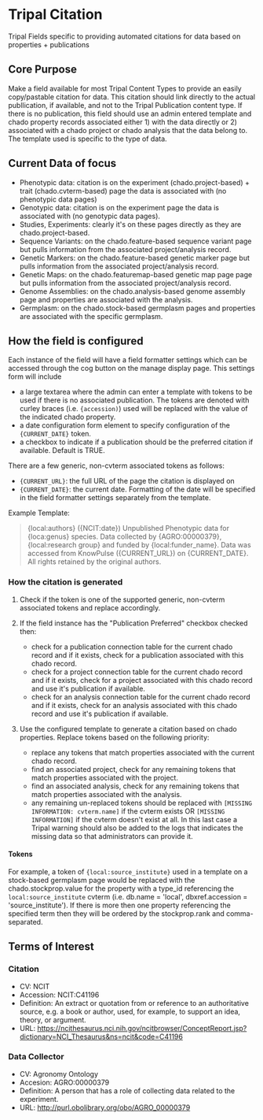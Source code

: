 # Tripal Citation

Tripal Fields specific to providing automated citations for data based on properties + publications

## Core Purpose

Make a field available for most Tripal Content Types to provide an easily copy/pastable citation for data. This citation should link directly to the actual publlication, if available, and not to the Tripal Publication content type. If there is no publication, this field should use an admin entered template and chado property records associated either 1) with the data directly or 2) associated with a chado project or chado analysis that the data belong to. The template used is specific to the type of data.

## Current Data of focus

- Phenotypic data: citation is on the experiment (chado.project-based) + trait (chado.cvterm-based) page the data is associated with (no phenotypic data pages)
- Genotypic data: citation is on the experiment page the data is associated with (no genotypic data pages).
- Studies, Experiments: clearly it's on these pages directly as they are chado.project-based.
- Sequence Variants: on the chado.feature-based sequence variant page but pulls information from the associated project/analysis record.
- Genetic Markers: on the chado.feature-based genetic marker page but pulls information from the associated project/analysis record.
- Genetic Maps: on the chado.featuremap-based genetic map page page but pulls information from the associated project/analysis record.
- Genome Assemblies: on the chado.analysis-based genome assembly page and properties are associated with the analysis.
- Germplasm: on the chado.stock-based germplasm pages and properties are associated with the specific germplasm.

## How the field is configured

Each instance of the field will have a field formatter settings which can be accessed through the cog button on the manage display page. This settings form will include 
- a large textarea where the admin can enter a template with tokens to be used if there is no associated publication. The tokens are denoted with curley braces (i.e. `{accession)`) used will be replaced with the value of the indicated chado property. 
- a date configuration form element to specify configuration of the `{CURRENT_DATE}` token.
- a checkbox to indicate if a publication should be the preferred citation if available. Default is TRUE.

There are a few generic, non-cvterm associated tokens as follows:
- `{CURRENT_URL}`: the full URL of the page the citation is displayed on
- `{CURRENT_DATE}`: the current date. Formatting of the date will be specified in the field formatter settings separately from the template.

Example Template:

> {local:authors} ({NCIT:date}) Unpublished Phenotypic data for {loca:genus} species. Data collected by {AGRO:00000379}, {local:research group} and funded by {local:funder_name}. Data was accessed from KnowPulse ({CURRENT_URL}) on {CURRENT_DATE}. All rights retained by the original authors.

### How the citation is generated

1. Check if the token is one of the supported generic, non-cvterm associated tokens and replace accordingly.
2. If the field instance has the "Publication Preferred" checkbox checked then:

    - check for a publication connection table for the current chado record and if it exists, check for a publication associated with this chado record.
    - check for a project connection table for the current chado record and if it exists, check for a project associated with this chado record and use it's publication if available.
    - check for an analysis connection table for the current chado record and if it exists, check for an analysis associated with this chado record and use it's publication if available.

3. Use the configured template to generate a citation based on chado properties. Replace tokens based on the following priority:

    - replace any tokens that match properties associated with the current chado record.
    - find an associated project, check for any remaining tokens that match properties associated with the project.
    - find an associated analysis, check for any remaining tokens that match properties associated with the analysis.
    - any remaining un-replaced tokens should be replaced with `[MISSING INFORMATION: cvterm.name]` if the cvterm exists OR `[MISSING INFORMATION]` if the cvterm doesn't exist at all. In this last case a Tripal warning should also be added to the logs that indicates the missing data so that administrators can provide it.


#### Tokens

For example, a token of `{local:source_institute}` used in a template on a stock-based germplasm page would be replaced with the chado.stockprop.value for the property with a type_id referencing the `local:source_institute` cvterm (i.e. db.name = 'local', dbxref.accession = 'source_institute'). If there is more then one property referencing the specified term then they will be ordered by the stockprop.rank and comma-separated.

## Terms of Interest

### Citation

- CV: NCIT
- Accession: NCIT:C41196
- Definition: An extract or quotation from or reference to an authoritative source, e.g. a book or author, used, for example, to support an idea, theory, or argument.
- URL:  https://ncithesaurus.nci.nih.gov/ncitbrowser/ConceptReport.jsp?dictionary=NCI_Thesaurus&ns=ncit&code=C41196

### Data Collector

- CV: Agronomy Ontology 
- Accesion: AGRO:00000379
- Definition: A person that has a role of collecting data related to the experiment.
- URL: http://purl.obolibrary.org/obo/AGRO_00000379

